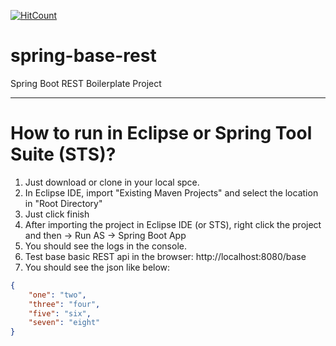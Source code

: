 [![HitCount](http://hits.dwyl.io/teamtact/https://github.com/teamtact/spring-image-crop.svg)](http://hits.dwyl.io/teamtact/https://github.com/teamtact/spring-image-crop)

# spring-base-rest
Spring Boot REST Boilerplate Project

---

# How to run in Eclipse or Spring Tool Suite (STS)?
1. Just download or clone in your local spce. 
2. In Eclipse IDE, import "Existing Maven Projects" and select the location in "Root Directory"
3. Just click finish
4. After importing the project in Eclipse IDE (or STS), right click the project and then -> Run AS -> Spring Boot App
5. You should see the logs in the console.
6. Test base basic REST api in the browser: 
       http://localhost:8080/base
7. You should see the json like below:
```json
{
    "one": "two", 
    "three": "four", 
    "five": "six", 
    "seven": "eight"
}
```
